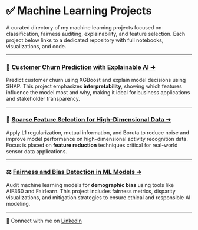 # ✅ Machine Learning Projects

A curated directory of my machine learning projects focused on classification, fairness auditing, explainability, and feature selection. Each project below links to a dedicated repository with full notebooks, visualizations, and code.

---

### 🧠 [Customer Churn Prediction with Explainable AI ➜](https://github.com/lexusimni/Churn-Prediction-Explainable-AI)

Predict customer churn using XGBoost and explain model decisions using SHAP. This project emphasizes **interpretability**, showing which features influence the model most and why, making it ideal for business applications and stakeholder transparency.

---

### 🧪 [Sparse Feature Selection for High-Dimensional Data ➜](https://github.com/lexusimni/human-activity-feature-selection)

Apply L1 regularization, mutual information, and Boruta to reduce noise and improve model performance on high-dimensional activity recognition data. Focus is placed on **feature reduction** techniques critical for real-world sensor data applications.

---

### ⚖️ [Fairness and Bias Detection in ML Models ➜](https://github.com/lexusimni/Fairness-Bias-Audit)

Audit machine learning models for **demographic bias** using tools like AIF360 and Fairlearn. This project includes fairness metrics, disparity visualizations, and mitigation strategies to ensure ethical and responsible AI modeling.

---

📎 Connect with me on [LinkedIn](https://www.linkedin.com/in/alexus-glass-248061237/)
